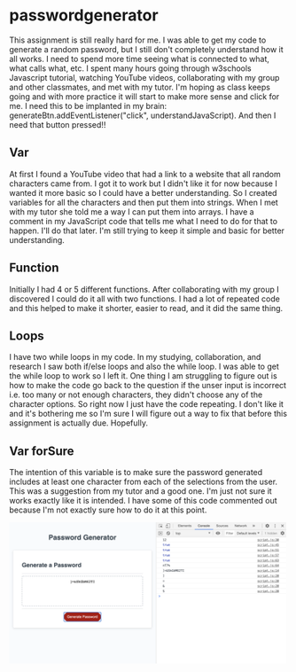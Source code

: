# passwordgenerator
This assignment is still really hard for me.  I was able to get my code to generate a random password, but I still don't completely understand how it all works.  I need to spend more time seeing what is connected to what, what calls what, etc.  I spent many hours going through w3schools Javascript tutorial, watching YouTube videos, collaborating with my group and other classmates, and met with my tutor.  I'm hoping as class keeps going and with more practice it will start to make more sense and click for me. I need this to be implanted in my brain: generateBtn.addEventListener("click", understandJavaScript).  And then I need that button pressed!!  
## Var
At first I found a YouTube video that had a link to a website that all random characters came from.  I got it to work but I didn't like it for now because I wanted it more basic so I could have a better understanding.  So I created variables for all the characters and then put them into strings.  When I met with my tutor she told me a way I can put them into arrays.  I have a comment in my JavaScript code that tells me what I need to do for that to happen.  I'll do that later.  I'm still trying to keep it simple and basic for better understanding.  
## Function
Initially I had 4 or 5 different functions.  After collaborating with my group I discovered I could do it all with two functions.  I had a lot of repeated code and this helped to make it shorter, easier to read, and it did the same thing.  
## Loops
I have two while loops in my code.  In my studying, collaboration, and research I saw both if/else loops and also the while loop.  I was able to get the while loop to work so I left it.  One thing I am struggling to figure out is how to make the code go back to the question if the unser input is incorrect i.e. too many or not enough characters, they didn't choose any of the character options.  So right now I just have the code repeating.  I don't like it and it's bothering me so I'm sure I will figure out a way to fix that before this assignment is actually due.  Hopefully.  
## Var forSure
The intention of this variable is to make sure the password generated includes at least one character from each of the selections from the user.  This was a suggestion from my tutor and a good one.  I'm just not sure it works exactly like it is intended.  I have some of this code commented out because I'm not exactly sure how to do it at this point.  

<img alt="passwordgenerator" src="./02-Homework/Develop/passwordgenerator.jpeg" width="500">
